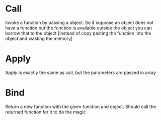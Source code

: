 # Call

Invoke a function by passing a object. So if suppose an object does not have a function but the function is available outside the object you can borrow that to the object [instead of copy pasting the function into the object and wasting the memory]

# Apply

Apply is exactly the same as call, but the parameters are passed in array

# Bind

Return a new function with the given function and object. Should call the returned function for it to do the magic
